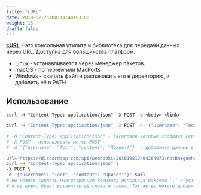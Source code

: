 ```yaml
---
title: "cURL"
date: 2018-07-25T00:19:44+03:00
weight: 15
draft: false
---
```

[**cURL**](https://curl.haxx.se/) - это консольная утилита и библиотека для передачи данных через URL. Доступна для большинства платформ.

* Linux - устанавливается через менеджер пакетов.
* macOS - homebrew или MacPorts
* Windows - скачать файл и распаковать его в директорию, и добавить её в PATH.

## Использование

`curl -H "Content-Type: application/json" -X POST -d <body> <link>`

```bash
curl -H "Content-Type: application/json" -X POST -d '{"username": "Тест", "content": "Привет!"}' https://discordapp.com/api/webhooks/203019812404264973/rptBmYgoehu70kw2rItSlhRqKi7kMJh1bM2KCUUD2vR6grZckvtdl62h4xR7XWUS5463

# -H "Content-Type: application/json" - загаловок которые сообщает серверу, что вы отправляете JSON данные
# -X POST - использовать метод POST
# -d '{"username": "Тест", "content": "Привет!"}' - добавляет данные в запрос
```

```bash
url='https://discordapp.com/api/webhooks/203019812404264973/rptBmYgoehu70kw2rItSlhRqKi7kMJh1bM2KCUUD2vR6grZckvtdl62h4xR7XWUS5463'
curl -H "Content-Type: application/json" \
-X POST \
-d '{"username": "Тест", "content": "Привет!"}' $url
# вы можете сделать многострочную комманду используя бэкслэш `\` и установить ссылку как переменную
# и не нужно будет вставлять её снова и снова. Так же вы можете добавить её в ваш `.*rc` файл
```
